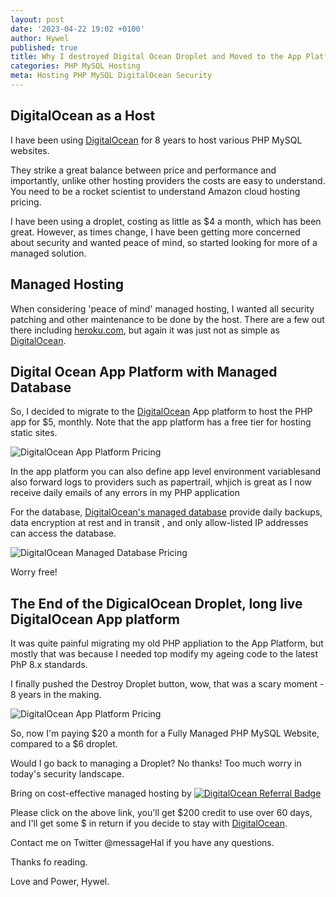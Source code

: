 ```yaml
---
layout: post
date: '2023-04-22 19:02 +0100'
author: Hywel
published: true
title: Why I destroyed Digital Ocean Droplet and Moved to the App Platform PHP MySQL Worry Free Cost Effective Managed Hosting
categories: PHP MySQL Hosting
meta: Hosting PHP MySQL DigitalOcean Security
---
```


## DigitalOcean as a Host
I have been using [DigitalOcean](https://m.do.co/c/92e12787bf7a) for 8 years to host various PHP MySQL websites.

They strike a great balance between price and performance and importantly, unlike other hosting providers the costs are easy to understand.  You need to be a rocket scientist to understand Amazon cloud hosting pricing.

I have been using a droplet, costing as little as $4 a month, which has been great.  However, as times change, I have been getting more concerned about security and wanted peace of mind, so started looking for more of a managed solution.

##  Managed Hosting
When considering 'peace of mind' managed hosting, I wanted all security patching and other maintenance to be done by the host.  There are a few out there including [heroku.com](https://www.heroku.com/pricing), but again it was just not as simple as [DigitalOcean](https://m.do.co/c/92e12787bf7a).


## Digital Ocean App Platform with Managed Database
So, I decided to migrate to the [DigitalOcean](https://m.do.co/c/92e12787bf7a) App platform to host the PHP app for $5, monthly. Note that the app platform has a free tier for hosting static sites.

![DigitalOcean App Platform Pricing]({{site.baseurl}}/assets/2023/digitalocean-app-platform-pricing.png)

In the app platform you can also define app level environment variablesand also forward logs to providers such as papertrail, whjich is great as I now receive daily emails of any errors in my PHP application

For the database, [DigitalOcean's managed database]( https://www.digitalocean.com/blog/just-how-managed-are-digitaloceans-managed-databases) provide daily backups,  data encryption at rest and in transit , and only allow-listed IP addresses can access the database.

![DigitalOcean Managed Database Pricing]({{site.baseurl}}/assets/2023/digitalocean-managed-database-pricing.png)

Worry free!

##  The End of the DigicalOcean Droplet, long live DigitalOcean App platform

It was quite painful migrating my old PHP appliation to the App Platform, but mostly that was because I needed top modify my ageing code to the latest PhP 8.x standards.

I finally pushed the Destroy Droplet button, wow, that was a scary moment - 8 years in the making.

![DigitalOcean App Platform Pricing]({{site.baseurl}}/assets/2023/digitalocean-destroy-droplet.png)

So, now I'm paying $20 a month for a Fully Managed PHP MySQL Website, compared to a $6 droplet.

Would I go back to managing a Droplet? No thanks! Too much worry in today's security landscape.  

Bring on cost-effective managed hosting by [![DigitalOcean Referral Badge](https://web-platforms.sfo2.digitaloceanspaces.com/WWW/Badge%203.svg)](https://www.digitalocean.com/?refcode=92e12787bf7a&utm_campaign=Referral_Invite&utm_medium=Referral_Program&utm_source=badge)

Please click on the above link, you'll get $200 credit to use over 60 days, and I'll get some $ in return if you decide to stay with [DigitalOcean](https://m.do.co/c/92e12787bf7a).

Contact me on Twitter @messageHal if you have any questions. 

Thanks fo reading.

Love and Power,
Hywel.